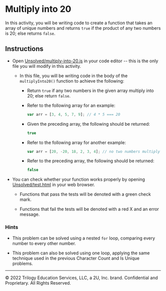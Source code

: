 # Multiply into 20

In this activity, you will be writing code to create a function that takes an array of unique numbers and returns `true` if the product of any two numbers is 20; else returns `false`.

## Instructions

* Open [Unsolved/multiply-into-20.js](Unsolved/multiply-into-20.js) in your code editor -- this is the only file you will modify in this activity.

  * In this file, you will be writing code in the body of the `multiplyInto20()` function to achieve the following:

    * Return `true` if any two numbers in the given array multiply into 20; else return `false`.

    * Refer to the following array for an example:

      ```js
      var arr = [3, 4, 5, 7, 9]; // 4 * 5 === 20
      ```

    * Given the preceding array, the following should be returned:

      ```js
      true
      ```

    * Refer to the following array for another example:

      ```js
      var arr = [20, -20, 18, 2, 3, 4]; // no two numbers multiply into 20
      ```

    * Refer to the preceding array, the following should be returned:

      ```js
      false
      ```

* You can check whether your function works properly by opening [Unsolved/test.html](Unsolved/test.html) in your web browser.

  * Functions that pass the tests will be denoted with a green check mark.

  * Functions that fail the tests will be denoted with a red X and an error message.

### Hints

* This problem can be solved using a nested `for` loop, comparing every number to every other number.

* This problem can also be solved using one loop, applying the same technique used in the previous Character Count and Is Unique problems.

---
© 2022 Trilogy Education Services, LLC, a 2U, Inc. brand. Confidential and Proprietary. All Rights Reserved.
